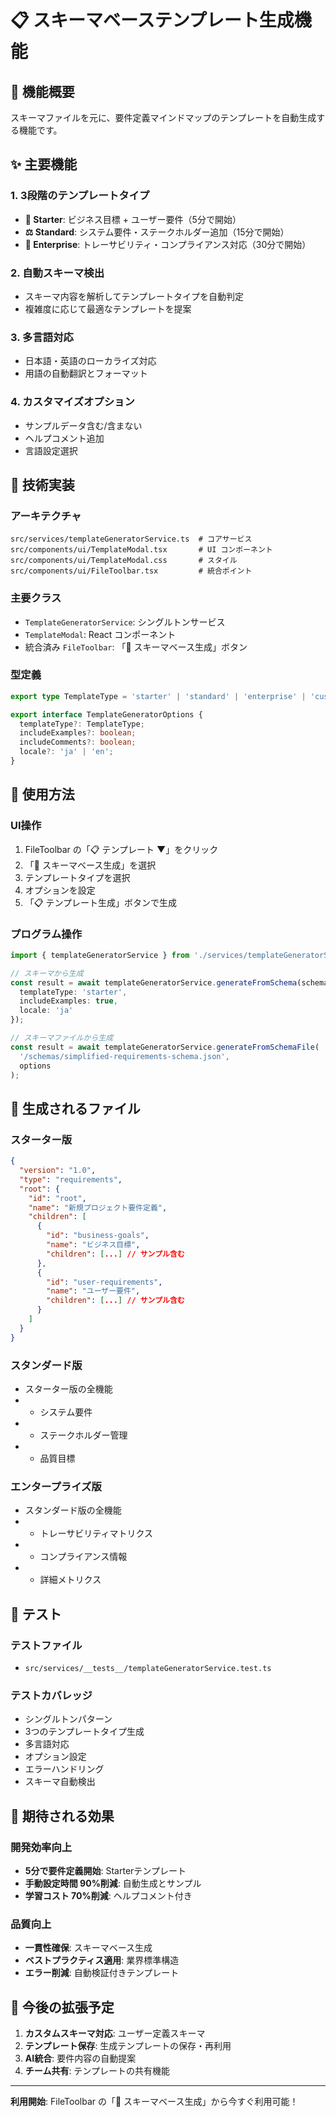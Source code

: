 # 📋 スキーマベーステンプレート生成機能

## 🎯 **機能概要**

スキーマファイルを元に、要件定義マインドマップのテンプレートを自動生成する機能です。

## ✨ **主要機能**

### **1. 3段階のテンプレートタイプ**
- **🚀 Starter**: ビジネス目標 + ユーザー要件（5分で開始）
- **⚖️ Standard**: システム要件・ステークホルダー追加（15分で開始）
- **🏢 Enterprise**: トレーサビリティ・コンプライアンス対応（30分で開始）

### **2. 自動スキーマ検出**
- スキーマ内容を解析してテンプレートタイプを自動判定
- 複雑度に応じて最適なテンプレートを提案

### **3. 多言語対応**
- 日本語・英語のローカライズ対応
- 用語の自動翻訳とフォーマット

### **4. カスタマイズオプション**
- サンプルデータ含む/含まない
- ヘルプコメント追加
- 言語設定選択

## 🔧 **技術実装**

### **アーキテクチャ**
```
src/services/templateGeneratorService.ts  # コアサービス
src/components/ui/TemplateModal.tsx       # UI コンポーネント
src/components/ui/TemplateModal.css       # スタイル
src/components/ui/FileToolbar.tsx         # 統合ポイント
```

### **主要クラス**
- `TemplateGeneratorService`: シングルトンサービス
- `TemplateModal`: React コンポーネント
- 統合済み `FileToolbar`: 「🔧 スキーマベース生成」ボタン

### **型定義**
```typescript
export type TemplateType = 'starter' | 'standard' | 'enterprise' | 'custom';

export interface TemplateGeneratorOptions {
  templateType?: TemplateType;
  includeExamples?: boolean;
  includeComments?: boolean;
  locale?: 'ja' | 'en';
}
```

## 🚀 **使用方法**

### **UI操作**
1. FileToolbar の「📋 テンプレート ▼」をクリック
2. 「🔧 スキーマベース生成」を選択
3. テンプレートタイプを選択
4. オプションを設定
5. 「📋 テンプレート生成」ボタンで生成

### **プログラム操作**
```typescript
import { templateGeneratorService } from './services/templateGeneratorService';

// スキーマから生成
const result = await templateGeneratorService.generateFromSchema(schema, {
  templateType: 'starter',
  includeExamples: true,
  locale: 'ja'
});

// スキーマファイルから生成
const result = await templateGeneratorService.generateFromSchemaFile(
  '/schemas/simplified-requirements-schema.json',
  options
);
```

## 📁 **生成されるファイル**

### **スターター版**
```json
{
  "version": "1.0",
  "type": "requirements",
  "root": {
    "id": "root",
    "name": "新規プロジェクト要件定義",
    "children": [
      {
        "id": "business-goals",
        "name": "ビジネス目標",
        "children": [...] // サンプル含む
      },
      {
        "id": "user-requirements", 
        "name": "ユーザー要件",
        "children": [...] // サンプル含む
      }
    ]
  }
}
```

### **スタンダード版**
- スターター版の全機能
- + システム要件
- + ステークホルダー管理
- + 品質目標

### **エンタープライズ版**
- スタンダード版の全機能
- + トレーサビリティマトリクス
- + コンプライアンス情報
- + 詳細メトリクス

## 🧪 **テスト**

### **テストファイル**
- `src/services/__tests__/templateGeneratorService.test.ts`

### **テストカバレッジ**
- シングルトンパターン
- 3つのテンプレートタイプ生成
- 多言語対応
- オプション設定
- エラーハンドリング
- スキーマ自動検出

## 🎯 **期待される効果**

### **開発効率向上**
- **5分で要件定義開始**: Starterテンプレート
- **手動設定時間 90%削減**: 自動生成とサンプル
- **学習コスト 70%削減**: ヘルプコメント付き

### **品質向上**
- **一貫性確保**: スキーマベース生成
- **ベストプラクティス適用**: 業界標準構造
- **エラー削減**: 自動検証付きテンプレート

## 🔮 **今後の拡張予定**

1. **カスタムスキーマ対応**: ユーザー定義スキーマ
2. **テンプレート保存**: 生成テンプレートの保存・再利用
3. **AI統合**: 要件内容の自動提案
4. **チーム共有**: テンプレートの共有機能

---

**利用開始**: FileToolbar の「🔧 スキーマベース生成」から今すぐ利用可能！